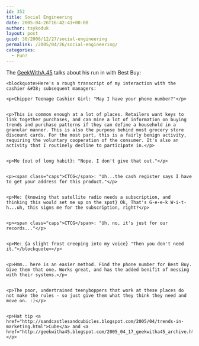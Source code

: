 ```yaml
---
id: 352
title: Social Engineering
date: 2005-04-26T16:42:41+00:00
author: tsykoduk
layout: post
guid: 30/2008/12/27/social-engineering
permalink: /2005/04/26/social-engineering/
categories:
  - Fun!
---
```

<p>The <a href="http://geekwitha45.blogspot.com/2005_04_17_geekwitha45_archive.html#111430965367547420"> GeekWithA.45</a> talks about his run in with Best Buy:</p>


	<blockquote>Here's a rough transcript of my interaction with the cashier &#38; subsequent managers:

	<p>Chipper Teenage Cashier Girl: "May I have your phone number?"</p>


	<p>This is common enough at a lot of places. Retailers want keys to link together purchases, and can mine a lot of information on buying trends and purchase patterns if they can define a household in a granular manner. This is also the purpose behind most grocery store discount cards. For the most part, this is a fairly benign activity, requiring the voluntary cooperation of the consumer. It's also an activity that I routinely decline to participate in.</p>


	<p>Me {out of long habit}: "Nope. I don't give that out."</p>


	<p><span class="caps">CTCG</span>: "Uh...the cash register says I have to get your address for this product."</p>


	<p>Me: {knowing that satellite radio needs a subscription, and thinking this would set me up on the spot} Ok, That's G-e-e-k W-i-t-h...uh, this signs me for the subscription, right?</p>


	<p><span class="caps">CTCG</span>: "Uh, no, it's just for our records..."</p>


	<p>Me: {a slight frost creeping into my voice} "Then you don't need it."</blockquote></p>


	<p>Hmm.. here is an easier method. Find the phone number for Best Buy. Give them that one. Works great, and has the added benifit of messing with their systems.</p>


	<p>The poor, undertrained teenyboppers that work at these places do not make the rules - so just give them what they think they need and move on. :)</p>


	<p>Hat tip <a href="http://sandcastlesandcubicles.blogspot.com/2005/04/trends-in-marketing.html">Cube</a> and <a href="http://geekwitha45.blogspot.com/2005_04_17_geekwitha45_archive.html#111430965367547420">GeekWithA.45</a></p>